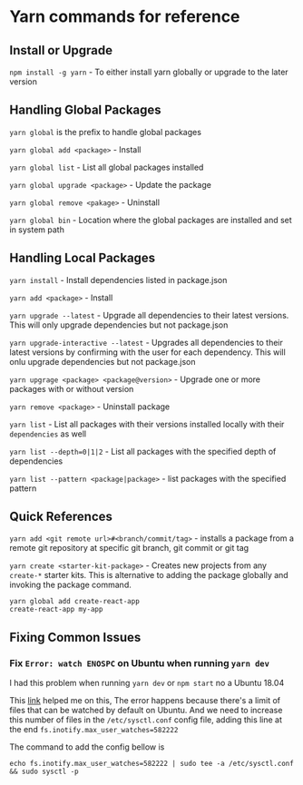 # Yarn commands for reference

## Install or Upgrade
`npm install -g yarn` - To either install yarn globally or upgrade to the later version

## Handling Global Packages

`yarn global` is the prefix to handle global packages

`yarn global add <package>` - Install

`yarn global list` - List all global packages installed

`yarn global upgrade <package>` - Update the package

`yarn global remove <pakage>` - Uninstall

`yarn global bin` - Location where the global packages are installed and set in system path

## Handling Local Packages

`yarn install` - Install dependencies listed in package.json

`yarn add <package>` - Install

`yarn upgrade --latest` - Upgrade all dependencies to their latest versions. This will only upgrade dependencies but not package.json

`yarn upgrade-interactive --latest` - Upgrades all dependencies to their latest versions by confirming with the user for each dependency. This will onlu upgrade dependencies but not package.json

`yarn upgrage <package> <package@version>` - Upgrade one or more packages with or without version

`yarn remove <package>` - Uninstall package

`yarn list` - List all packages with their versions installed locally with their `dependencies` as well

`yarn list --depth=0|1|2` - List all packages with the specified depth of dependencies

`yarn list --pattern <package|package>` - list packages with the specified pattern

## Quick References

`yarn add <git remote url>#<branch/commit/tag>` - installs a package from a remote git repository at specific git branch, git commit or git tag

`yarn create <starter-kit-package>` - Creates new projects from any `create-*` starter kits. This is alternative to adding the package globally and invoking the package command.
```
yarn global add create-react-app
create-react-app my-app
```
## Fixing Common Issues

### Fix `Error: watch ENOSPC` on Ubuntu when running `yarn dev`
I had this problem when running `yarn dev` or `npm start` no a Ubuntu 18.04

This [link](https://discourse.roots.io/t/gulp-watch-error-on-ubuntu-14-04-solved/3453) helped me on this, The error happens because there's a limit of files that can be watched by default on Ubuntu. And we need to increase this number of files in the `/etc/sysctl.conf` config file, adding this line at the end `fs.inotify.max_user_watches=582222`

The command to add the config bellow is

`echo fs.inotify.max_user_watches=582222 | sudo tee -a /etc/sysctl.conf && sudo sysctl -p`
